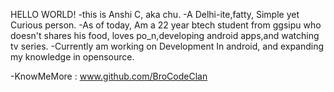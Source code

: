 HELLO WORLD!
-this is Anshi C, aka chu.
-A Delhi-ite,fatty, Simple yet Curious person.
-As of today, Am a 22 year btech student from ggsipu who doesn't shares his food, loves po_n,developing android apps,and watching tv series.
-Currently am working on Development In android, and expanding my knowledge in opensource.

-KnowMeMore : www.github.com/BroCodeClan
